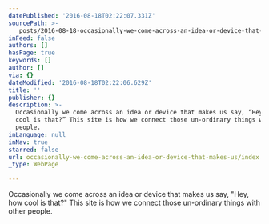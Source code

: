 ```yaml
---
datePublished: '2016-08-18T02:22:07.331Z'
sourcePath: >-
  _posts/2016-08-18-occasionally-we-come-across-an-idea-or-device-that-makes-us.md
inFeed: false
authors: []
hasPage: true
keywords: []
author: []
via: {}
dateModified: '2016-08-18T02:22:06.629Z'
title: ''
publisher: {}
description: >-
  Occasionally we come across an idea or device that makes us say, “Hey, how
  cool is that?” This site is how we connect those un-ordinary things with other
  people.
inLanguage: null
inNav: true
starred: false
url: occasionally-we-come-across-an-idea-or-device-that-makes-us/index.html
_type: WebPage

---
```

Occasionally we come across an idea or device that makes us say, "Hey, how cool is that?" This site is how we connect those un-ordinary things with other people.